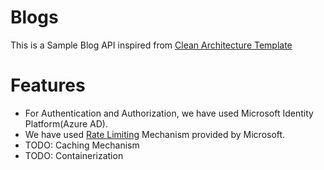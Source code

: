 # Blogs
This is a Sample Blog API inspired from [Clean Architecture Template](https://github.com/jasontaylordev/CleanArchitecture)
<br>

# Features
* For Authentication and Authorization, we have used Microsoft Identity Platform(Azure AD).
* We have used [Rate Limiting](https://learn.microsoft.com/en-us/aspnet/core/performance/rate-limit?view=aspnetcore-7.0) Mechanism provided by Microsoft.
* TODO: Caching Mechanism
* TODO: Containerization
